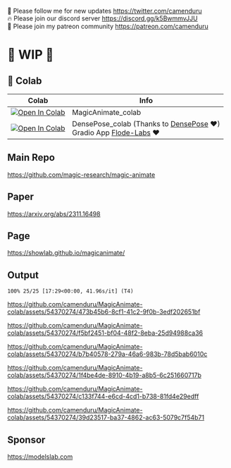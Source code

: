 🐣 Please follow me for new updates https://twitter.com/camenduru <br />
🔥 Please join our discord server https://discord.gg/k5BwmmvJJU <br />
🥳 Please join my patreon community https://patreon.com/camenduru <br />

# 🚦 WIP 🚦

## 🦒 Colab

| Colab | Info
| --- | --- |
[![Open In Colab](https://colab.research.google.com/assets/colab-badge.svg)](https://colab.research.google.com/github/camenduru/MagicAnimate-colab/blob/main/MagicAnimate_colab.ipynb) | MagicAnimate_colab
[![Open In Colab](https://colab.research.google.com/assets/colab-badge.svg)](https://colab.research.google.com/github/camenduru/MagicAnimate-colab/blob/main/DensePose_colab.ipynb) | DensePose_colab (Thanks to [DensePose](https://github.com/facebookresearch/detectron2/tree/main/projects/DensePose) ❤) <br /> Gradio App [Flode-Labs](https://github.com/Flode-Labs/vid2densepose) ❤

## Main Repo
https://github.com/magic-research/magic-animate <br />

## Paper
https://arxiv.org/abs/2311.16498

## Page
https://showlab.github.io/magicanimate/

## Output

```
100% 25/25 [17:29<00:00, 41.96s/it] (T4)
```

https://github.com/camenduru/MagicAnimate-colab/assets/54370274/473b45b6-8cf1-41c2-9f0b-3edf202651bf


https://github.com/camenduru/MagicAnimate-colab/assets/54370274/f5bf2451-bf04-48f2-8eba-25d94988ca36


https://github.com/camenduru/MagicAnimate-colab/assets/54370274/b7b40578-279a-46a6-983b-78d5bab6010c


https://github.com/camenduru/MagicAnimate-colab/assets/54370274/1f4be4de-8910-4b19-a8b5-6c251660717b


https://github.com/camenduru/MagicAnimate-colab/assets/54370274/c133f744-e6cd-4cd1-b738-81fd4e29edff


https://github.com/camenduru/MagicAnimate-colab/assets/54370274/39d23517-ba37-4862-ac63-5079c7f54b71

## Sponsor
https://modelslab.com
